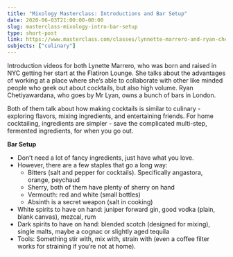 ```yaml
---
title: "Mixology Masterclass: Introductions and Bar Setup"
date: 2020-06-03T21:00:00-00:00
slug: masterclass-mixology-intro-bar-setup
type: short-post
link: https://www.masterclass.com/classes/lynnette-marrero-and-ryan-chetiyawardana-teach-mixology
subjects: ["culinary"]
---
```


Introduction videos for both Lynette Marrero, who was born and raised in NYC getting her start at the Flatiron Lounge. She talks about the advantages of working at a place where she’s able to collaborate with other like minded people who geek out about cocktails, but also high volume. Ryan Chetiyawardana, who goes by Mr Lyan, owns a bunch of bars in London.

Both of them talk about how making cocktails is similar to culinary - exploring flavors, mixing ingredients, and entertaining friends. For home cocktailing, ingredients are simpler - save the complicated multi-step, fermented ingredients, for when you go out.

**Bar Setup**

* Don’t need a lot of fancy ingredients, just have what you love.
* However, there are a few staples that go a long way:
    * Bitters (salt and pepper for cocktails). Specifically angastora, orange, peychaud
    * Sherry, both of them have plenty of sherry on hand
    * Vermouth: red and white (small bottles)
    * Absinth is a secret weapon (salt in cooking)
* White spirits to have on hand: juniper forward gin, good vodka (plain, blank canvas), mezcal, rum
* Dark spirits to have on hand: blended scotch (designed for mixing), single malts, maybe a cognac or slightly aged tequila
* Tools: Something stir with, mix with, strain with (even a coffee filter works for straining if you’re not at home).